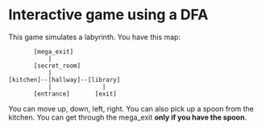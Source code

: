 # Interactive game using a DFA  
This game simulates a labyrinth. You have this map:  
```
       [mega_exit]
           |
       [secret_room]
           |
[kitchen]--[hallway]--[library]
           |              |
       [entrance]       [exit]
```
You can move up, down, left, right. You can also pick up a spoon from the kitchen. You can get through the mega_exit **only if you have the spoon**.
